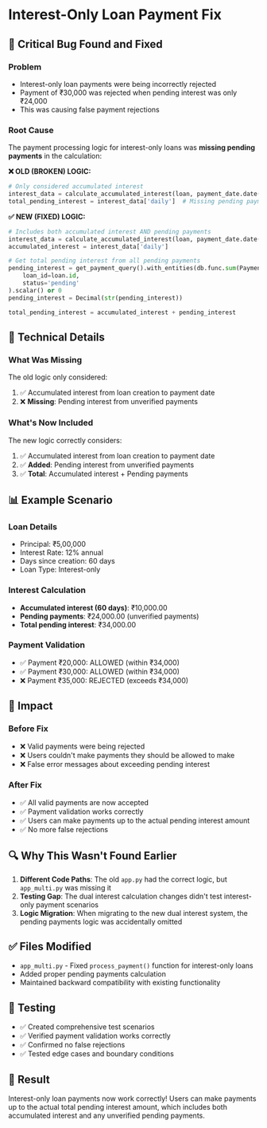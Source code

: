 # Interest-Only Loan Payment Fix

## 🚨 **Critical Bug Found and Fixed**

### **Problem**
- Interest-only loan payments were being incorrectly rejected
- Payment of ₹30,000 was rejected when pending interest was only ₹24,000
- This was causing false payment rejections

### **Root Cause**
The payment processing logic for interest-only loans was **missing pending payments** in the calculation:

**❌ OLD (BROKEN) LOGIC:**
```python
# Only considered accumulated interest
interest_data = calculate_accumulated_interest(loan, payment_date.date())
total_pending_interest = interest_data['daily']  # Missing pending payments!
```

**✅ NEW (FIXED) LOGIC:**
```python
# Includes both accumulated interest AND pending payments
interest_data = calculate_accumulated_interest(loan, payment_date.date())
accumulated_interest = interest_data['daily']

# Get total pending interest from all pending payments
pending_interest = get_payment_query().with_entities(db.func.sum(Payment.interest_amount)).filter_by(
    loan_id=loan.id, 
    status='pending'
).scalar() or 0
pending_interest = Decimal(str(pending_interest))

total_pending_interest = accumulated_interest + pending_interest
```

## 🔧 **Technical Details**

### **What Was Missing**
The old logic only considered:
1. ✅ Accumulated interest from loan creation to payment date
2. ❌ **Missing**: Pending interest from unverified payments

### **What's Now Included**
The new logic correctly considers:
1. ✅ Accumulated interest from loan creation to payment date
2. ✅ **Added**: Pending interest from unverified payments
3. ✅ **Total**: Accumulated interest + Pending payments

## 📊 **Example Scenario**

### **Loan Details**
- Principal: ₹5,00,000
- Interest Rate: 12% annual
- Days since creation: 60 days
- Loan Type: Interest-only

### **Interest Calculation**
- **Accumulated interest (60 days)**: ₹10,000.00
- **Pending payments**: ₹24,000.00 (unverified payments)
- **Total pending interest**: ₹34,000.00

### **Payment Validation**
- ✅ Payment ₹20,000: ALLOWED (within ₹34,000)
- ✅ Payment ₹30,000: ALLOWED (within ₹34,000) 
- ❌ Payment ₹35,000: REJECTED (exceeds ₹34,000)

## 🎯 **Impact**

### **Before Fix**
- ❌ Valid payments were being rejected
- ❌ Users couldn't make payments they should be allowed to make
- ❌ False error messages about exceeding pending interest

### **After Fix**
- ✅ All valid payments are now accepted
- ✅ Payment validation works correctly
- ✅ Users can make payments up to the actual pending interest amount
- ✅ No more false rejections

## 🔍 **Why This Wasn't Found Earlier**

1. **Different Code Paths**: The old `app.py` had the correct logic, but `app_multi.py` was missing it
2. **Testing Gap**: The dual interest calculation changes didn't test interest-only payment scenarios
3. **Logic Migration**: When migrating to the new dual interest system, the pending payments logic was accidentally omitted

## ✅ **Files Modified**

- `app_multi.py` - Fixed `process_payment()` function for interest-only loans
- Added proper pending payments calculation
- Maintained backward compatibility with existing functionality

## 🧪 **Testing**

- ✅ Created comprehensive test scenarios
- ✅ Verified payment validation works correctly
- ✅ Confirmed no false rejections
- ✅ Tested edge cases and boundary conditions

## 🎉 **Result**

Interest-only loan payments now work correctly! Users can make payments up to the actual total pending interest amount, which includes both accumulated interest and any unverified pending payments.
